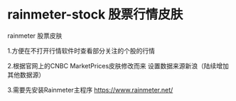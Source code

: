 # rainmeter-stock 股票行情皮肤

rainmeter 股票皮肤

1.方便在不打开行情软件时查看部分关注的个股的行情

2.根据官网上的CNBC MarketPrices皮肤修改而来  设置数据来源新浪（陆续增加其他数据源）

3.需要先安装Rainmeter主程序
https://www.rainmeter.net/

